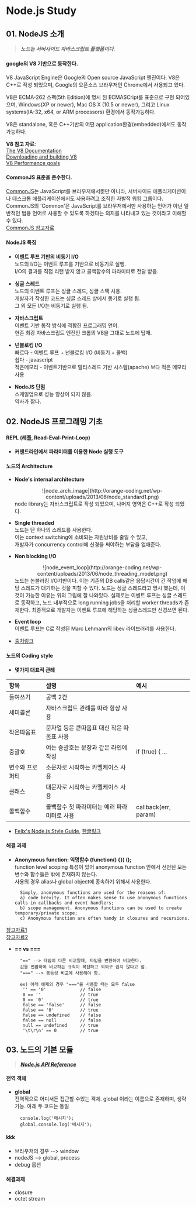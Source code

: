 # Node.js Study

## 01. NodeJS 소개

> ***노드는 서버사이드 자바스크립트 플랫폼이다.***

#### google의 V8 기반으로 동작한다.

V8 JavaScript Engine은 Google의 Open source JavaScript 엔진이다. V8은 C++로 작성 되었으며, Google의 오픈소스 브라우저인 Chrome에서 사용되고 있다.

V8은 ECMA-262 스펙(5th Edition)에 명시 된 ECMASCript를 표준으로 구현 되어있으며, Windows(XP or newer), Mac OS X (10.5 or newer), 그리고 Linux systems(IA-32, x64, or ARM processors) 환경에서 동작가능하다.

V8은 standalone, 혹은 C++기반의 어떤 application환경(embedded)에서도 동작가능하다.  

**V8 참고 자료**:  
[The V8 Documentation](https://developers.google.com/v8/intro)  
[Downloading and building V8](https://developers.google.com/v8/build)  
[V8 Performance goals](https://developers.google.com/v8/design)  

#### CommonJS 표준을 준수한다.
[CommonJS](http://www.commonjs.org)는 JavaScript를 브라우저에서뿐만 아니라, 서버사이드 애플리케이션이나 데스크톱 애플리케이션에서도 사용하려고 조직한 자발적 워킹 그룹이다. CommonJS의 'Common'은 JavaScript를 브라우저에서만 사용하는 언어가 아닌 일반적인 범용 언어로 사용할 수 있도록 하겠다는 의지를 나타내고 있는 것이라고 이해할 수 있다.  
[CommonJS 참고자료](http://helloworld.naver.com/helloworld/12864)  


#### NodeJS 특징

+ **이벤트 루프 기반의 비동기 I/O**  
		노드의 I/O는 이벤트 루프를 기반으로 비동기로 실행.  
        I/O의 결과를 직접 리턴 받지 않고 콜백함수의 파라미터로 전달 받음.  

+ **싱글 스레드**  
		노드의 이벤트 루프는 싱글 스레드, 싱글 스택 사용.  
        개발자가 작성한 코드는 싱글 스레드 상에서 동기로 실행 됨.  
        그 외 모든 I/O는 비동기로 실행 됨.  

+ **자바스크립트**  
		이벤트 기반 동작 방식에 적합한 프로그래밍 언어.  
        현존 최강 자바스크립트 엔진인 크롬의 V8을 그대로 노드에 탑재.  

+ **넌블로킹 I/O**  
		빠르다 - 이벤트 루프 + 넌블로킹 I/O (비동기 + 콜백)  
		쉽다 - javascript  
		적은메모리 - 이벤트기반으로 멀티스레드 기반 시스템(apache) 보다 적은 메모리 사용  

+ **NodeJS 단점**  
		스케일업으로 성능 향상이 되지 않음.  
		역사가 짧다.  


## 02. NodeJS 프로그래밍 기초

#### REPL (레플, Read-Eval-Print-Loop)

+ **커맨드라인에서 파라미터를 이용한 Node 실행 도구**  

#### 노드의 Architecture

+ **Node's internal architecture**  
	<center>![node_arch_image](http://orange-coding.net/wp-content/uploads/2013/06/node_standard1.png)</center>  
		node library는 자바스크립트로 작성 되었으며, 나머지 영역은 C++로 작성 되었다.  

+ **Single threaded**  
		노드는 단 하나의 스레드를 사용한다.  
		이는 context switching에 소비되는 자원낭비를 줄일 수 있고,  
        개발자가 concurrency control에 신경을 써야하는 부담을 없애준다.  

+ **Non blocking I/O**  
	<center>![node_event_loop](http://orange-coding.net/wp-content/uploads/2013/06/node_threading_model.png)</center>  
		노드는 논블러킹 I/O기반이다.  
        이는 기존의 DB calls같은 응답시간이 긴 작업에 해당 스레드가 대기하는 것을 피할 수 있다.  
		노드는 싱글 스레드라고 명시 했는데, 이것이 가능한 이유는 위의 그림에 잘 나와있다.  
		실제로는 이벤트 루프는 싱글 스레드로 동작하고,  
        노드 내부적으로 long running jobs을 처리할 worker threads가 존재한다.  
		최종적으로 개발자는 이벤트 루프에 해당하는 싱글스레드만 신경쓰면 된다.  

+ **Event loop**  
		이벤트 루프는 C로 작성된 Marc Lehmann의 libev 라이브러리를 사용한다.  

+ [출처링크](http://orange-coding.net/2013/06/29/xfiles-part-i-learning-how-to-walk)  

#### 노드의 Coding style

+ **몇가지 대표적 관례**  

항목 | 설명 | 예시  
:-|:-|:-  
들여쓰기 | 공백 2칸 |  
세미콜론 | 자바스크립트 관례를 따라 항상 사용 |  
작은따옴표 | 문자열 등은 큰따옴표 대신 작은 따옴표 사용 |  
중괄호 | 여는 중괄호는 문장과 같은 라인에 작성 | if (true) { ...  
변수와 프로퍼티 | 소문자로 시작하는 카멜케이스 사용 |  
클래스 | 대문자로 시작하는 카멜케이스 사용 |  
콜백함수 | 콜백함수 첫 파라미터는 에러 파라미터로 사용 | callback(err, param)  

+ [Felix's Node.js Style Guide](http://nodeguide.com/style.html), [한글링크](http://pismute.github.io/nodeguide.com/style.html)  

#### 해결 과제

+ **Anonymous function: 익명함수 (function() {}) ();**  
		function level scoping 특성이 있어 anonymous function 안에서 선언된 모든 변수와 함수들은 밖에 존재하지 않는다.  
		사용의 경우 alias나 global object에 종속하기 위해서 사용한다.  

		Simply, anonymous functions are used for the reasons of:  
		a) code brevity. It often makes sense to use anonymous functions calls in callbacks and event handlers;  
		b) scope management. Anonymous functions can be used to create temporary/private scope;  
		c) Anonymous function are often handy in closures and recursions.  
[참고자료1](http://thoughtsonscripts.blogspot.kr/2012/01/javascript-anonymous-functions.html)  
[참고자료2](http://hotdogya.tistory.com/103)  

+ **\== vs ===**  

		"==" --> 타입이 다른 비교일때, 타입을 변환하여 비교한다.  
		값을 변환하여 비교하는 규칙이 복잡하고 외외구 쉽지 않다고 함.  
		"===" --> 동등성 비교에 사용해야 함.  

		ex) 아래 예제의 경우 "==="을 사용할 때는 모두 false  
		 '' == '0'             // false  
		 0 == ''               // true  
		 0 == '0'              // true  
		 false == 'false'      // false  
		 false == '0'          // true  
		 false == undefined    // false  
		 false == null         // false  
		 null == undefined     // true  
		 '\t\r\n' == 0         // true  

## 03. 노드의 기본 모듈

> ***[Node.js API Reference](http://www.nodejs.org/api/)***

#### 전역 객체

+ **global**  
전역적으로 어디서든 접근할 수있는 객체. global 이라는 이름으로 존재하며, 생략가능. 아래 두 코드는 동일  

		console.log('메시지');  
		global.console.log('메시지');  


#### kkk
+ 브라우저의 경우 --> window
+ nodeJS --> global, process
+ debug 옵션
	
#### 해결과제

+ closure
+ octet stream


